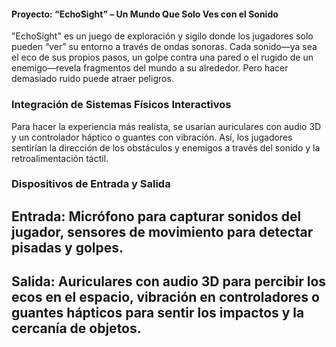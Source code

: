 #### Proyecto: “EchoSight” – Un Mundo Que Solo Ves con el Sonido
"EchoSight" es un juego de exploración y sigilo donde los jugadores solo pueden “ver” su entorno a través de ondas sonoras. Cada sonido—ya sea el eco de sus propios pasos, un golpe contra una pared o el rugido de un enemigo—revela fragmentos del mundo a su alrededor. Pero hacer demasiado ruido puede atraer peligros.

### Integración de Sistemas Físicos Interactivos
Para hacer la experiencia más realista, se usarían auriculares con audio 3D y un controlador háptico o guantes con vibración. Así, los jugadores sentirían la dirección de los obstáculos y enemigos a través del sonido y la retroalimentación táctil.

### Dispositivos de Entrada y Salida
## Entrada: Micrófono para capturar sonidos del jugador, sensores de movimiento para detectar pisadas y golpes.
## Salida: Auriculares con audio 3D para percibir los ecos en el espacio, vibración en controladores o guantes hápticos para sentir los impactos y la cercanía de objetos.
